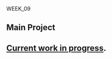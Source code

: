 WEEK_09

## Main Project
## [Current work in progress](https://TajHealy.github.io/CodeWords/week_09/randomWalker/).

